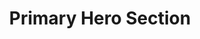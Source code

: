 ---
title: Primary Hero Section
category: Marketing
paid: false
isActive: true
ltr: {"preview":"function App() {\n\n    const [state, setState] = React.useState(false)\n\n  // Replace javascript:void(0) path with your path\n  const navigation = [\n      { title: \"Customers\", path: \"javascript:void(0)\" },\n      { title: \"Careers\", path: \"javascript:void(0)\" },\n      { title: \"Guides\", path: \"javascript:void(0)\" },\n      { title: \"Partners\", path: \"javascript:void(0)\" }\n  ]\n  \n    return (\n        <>\n            <header>\n                <nav className=\"items-center pt-5 px-4 mx-auto max-w-screen-xl sm:px-8 md:flex md:space-x-6\">\n                    <div className=\"flex justify-between\">\n                        <a href=\"javascript:void(0)\">\n                            <img\n                                src=\"/logo.svg\" \n                                width={120} \n                                height={50}\n                                alt=\"Float UI logo\"\n                            />\n                        </a>\n                        <button className=\"text-gray-500 outline-none md:hidden\"\n                            onClick={() => setState(!state)}\n                        >\n                            {\n                                state ? (\n                                    <svg xmlns=\"http://www.w3.org/2000/svg\" className=\"h-6 w-6\" fill=\"none\" viewBox=\"0 0 24 24\" stroke=\"currentColor\">\n                                        <path strokeLinecap=\"round\" strokeLinejoin=\"round\" strokeWidth={2} d=\"M6 18L18 6M6 6l12 12\" />\n                                    </svg>\n                                ) : (\n\n                                    <svg xmlns=\"http://www.w3.org/2000/svg\" className=\"h-6 w-6\" fill=\"none\" viewBox=\"0 0 24 24\" stroke=\"currentColor\">\n                                        <path strokeLinecap=\"round\" strokeLinejoin=\"round\" strokeWidth={2} d=\"M4 6h16M4 12h16M4 18h16\" />\n                                    </svg>\n                                )\n                            }\n                        </button>\n                    </div>\n                    <ul className={`flex-1 justify-between mt-12 md:flex md:mt-0 ${state ? '' : 'hidden'}`}>\n                        <li className=\"order-2 pb-5 md:pb-0\">\n                            <a href=\"javascript:void(0)\" className=\"py-3 px-6 rounded-md shadow-md text-white text-center bg-indigo-500 focus:shadow-none block md:inline\">\n                                Sign In\n                            </a>\n                        </li>\n                        <div className=\"order-1 flex-1 justify-center items-center space-y-5 md:flex md:space-x-6 md:space-y-0\">\n                            {\n                                navigation.map((item, idx) => (\n                                    <li className=\"text-gray-500 hover:text-indigo-600\" key={idx}>\n                                        <a href={item.path}>{item.title}</a>\n                                    </li>\n                                ))\n                            }\n                        </div>\n                    </ul>\n                </nav>\n            </header>\n            <section className=\"mt-24 mx-auto max-w-screen-xl pb-4 px-4 sm:px-8\">\n                <div className=\"text-center space-y-4\">\n                    <h1 className=\"text-gray-800 font-bold text-4xl md:text-5xl\">\n                        Optimize your website for\n                         <span className=\"text-indigo-600\"> Search engine</span>\n                    </h1>\n                    <p className=\"text-gray-500 max-w-xl mx-auto leading-relaxed\">\n                        It is a long established fact that a reader will be distracted by the readable content of a page when looking at its layout. The point of using Lorem Ipsum\n                    </p>\n                </div>\n                <div className=\"mt-12 justify-center items-center space-y-3 sm:space-x-6 sm:space-y-0 sm:flex\">\n                    <a href=\"javascript:void(0)\" className=\"px-10 py-3.5 w-full bg-indigo-600 text-white text-center rounded-md shadow-md block sm:w-auto\">\n                        Get started\n                    </a>\n                    <a href=\"javascript:void(0)\" className=\"px-10 py-3.5 w-full text-gray-500 text-center border rounded-md duration-300 hover:text-indigo-600 hover:shadow block sm:w-auto\">\n                        Try it out\n                    </a>\n                </div>\n            </section>\n        </>\n    )\n}","react":{"jsxTail":[{"code":"import { useState } from 'react'\n\nexport default () => {\n\n    const [state, setState] = useState(false)\n\n  // Replace javascript:void(0) path with your path\n  const navigation = [\n      { title: \"Customers\", path: \"javascript:void(0)\" },\n      { title: \"Careers\", path: \"javascript:void(0)\" },\n      { title: \"Guides\", path: \"javascript:void(0)\" },\n      { title: \"Partners\", path: \"javascript:void(0)\" }\n  ]\n  \n    return (\n        <>\n            <header>\n                <nav className=\"items-center pt-5 px-4 mx-auto max-w-screen-xl sm:px-8 md:flex md:space-x-6\">\n                    <div className=\"flex justify-between\">\n                        <a href=\"javascript:void(0)\">\n                            <img\n                                src=\"https://www.floatui.com/logo.svg\" \n                                width={120} \n                                height={50}\n                                alt=\"Float UI logo\"\n                            />\n                        </a>\n                        <button className=\"text-gray-500 outline-none md:hidden\"\n                            onClick={() => setState(!state)}\n                        >\n                            {\n                                state ? (\n                                    <svg xmlns=\"http://www.w3.org/2000/svg\" className=\"h-6 w-6\" fill=\"none\" viewBox=\"0 0 24 24\" stroke=\"currentColor\">\n                                        <path strokeLinecap=\"round\" strokeLinejoin=\"round\" strokeWidth={2} d=\"M6 18L18 6M6 6l12 12\" />\n                                    </svg>\n                                ) : (\n\n                                    <svg xmlns=\"http://www.w3.org/2000/svg\" className=\"h-6 w-6\" fill=\"none\" viewBox=\"0 0 24 24\" stroke=\"currentColor\">\n                                        <path strokeLinecap=\"round\" strokeLinejoin=\"round\" strokeWidth={2} d=\"M4 6h16M4 12h16M4 18h16\" />\n                                    </svg>\n                                )\n                            }\n                        </button>\n                    </div>\n                    <ul className={`flex-1 justify-between mt-12 md:flex md:mt-0 ${state ? '' : 'hidden'}`}>\n                        <li className=\"order-2 pb-5 md:pb-0\">\n                            <a href=\"javascript:void(0)\" className=\"py-3 px-6 rounded-md shadow-md text-white text-center bg-indigo-500 focus:shadow-none block md:inline\">\n                                Sign In\n                            </a>\n                        </li>\n                        <div className=\"order-1 flex-1 justify-center items-center space-y-5 md:flex md:space-x-6 md:space-y-0\">\n                            {\n                                navigation.map((item, idx) => (\n                                    <li className=\"text-gray-500 hover:text-indigo-600\" key={idx}>\n                                        <a href={item.path}>{item.title}</a>\n                                    </li>\n                                ))\n                            }\n                        </div>\n                    </ul>\n                </nav>\n            </header>\n            <section className=\"mt-24 mx-auto max-w-screen-xl pb-4 px-4 sm:px-8\">\n                <div className=\"text-center space-y-4\">\n                    <h1 className=\"text-gray-800 font-bold text-4xl md:text-5xl\">\n                        Optimize your website for\n                         <span className=\"text-indigo-600\"> Search engine</span>\n                    </h1>\n                    <p className=\"text-gray-500 max-w-xl mx-auto leading-relaxed\">\n                        It is a long established fact that a reader will be distracted by the readable content of a page when looking at its layout. The point of using Lorem Ipsum\n                    </p>\n                </div>\n                <div className=\"mt-12 justify-center items-center space-y-3 sm:space-x-6 sm:space-y-0 sm:flex\">\n                    <a href=\"javascript:void(0)\" className=\"px-10 py-3.5 w-full bg-indigo-600 text-white text-center rounded-md shadow-md block sm:w-auto\">\n                        Get started\n                    </a>\n                    <a href=\"javascript:void(0)\" className=\"px-10 py-3.5 w-full text-gray-500 text-center border rounded-md duration-300 hover:text-indigo-600 hover:shadow block sm:w-auto\">\n                        Try it out\n                    </a>\n                </div>\n            </section>\n        </>\n    )\n}","label":"App.jsx"}],"jsxCss":[{"label":"App.jsx","code":"import { useState } from 'react'\n\nexport default () => {\n\n    const [state, setState] = useState(false)\n\n  // Replace javascript:void(0) path with your path\n  const navigation = [\n      { title: \"Customers\", path: \"javascript:void(0)\" },\n      { title: \"Careers\", path: \"javascript:void(0)\" },\n      { title: \"Guides\", path: \"javascript:void(0)\" },\n      { title: \"Partners\", path: \"javascript:void(0)\" }\n  ]\n  \n    return (\n        <>\n            <header className=\"hero-primary-header\">\n                <nav className=\"hero-primary-nav\">\n                    <div className=\"nav-brand\">\n                        <a href=\"javascript:void(0)\">\n                            <img\n                                src=\"https://www.floatui.com/logo.svg\" \n                                width={120} \n                                height={50}\n                                alt=\"Float UI logo\"\n                            />\n                        </a>\n                        <button className=\"menu-btn\"\n                            onClick={() => setState(!state)}\n                        >\n                            {\n                                state ? (\n                                    <svg xmlns=\"http://www.w3.org/2000/svg\" fill=\"none\" viewBox=\"0 0 24 24\" stroke=\"currentColor\">\n                                        <path strokeLinecap=\"round\" strokeLinejoin=\"round\" strokeWidth={2} d=\"M6 18L18 6M6 6l12 12\" />\n                                    </svg>\n                                ) : (\n\n                                    <svg xmlns=\"http://www.w3.org/2000/svg\" fill=\"none\" viewBox=\"0 0 24 24\" stroke=\"currentColor\">\n                                        <path strokeLinecap=\"round\" strokeLinejoin=\"round\" strokeWidth={2} d=\"M4 6h16M4 12h16M4 18h16\" />\n                                    </svg>\n                                )\n                            }\n                        </button>\n                    </div>\n                    <ul className={`nav-items ${state ? '' : 'hide-nav'}`}>\n                        <li className=\"signin-li\">\n                            <a href=\"javascript:void(0)\">\n                                Sign In\n                            </a>\n                        </li>\n                        <div className=\"nav-items-li\">\n                            {\n                                navigation.map((item, idx) => (\n                                    <li key={idx}>\n                                        <a href={item.path}>{item.title}</a>\n                                    </li>\n                                ))\n                            }\n                        </div>\n                    </ul>\n                </nav>\n            </header>\n            <section className=\"hero-primary\">\n                <div className=\"hero-details\">\n                    <h1>\n                        Optimize your website for\n                         <span> Search engine</span>\n                    </h1>\n                    <p>\n                        It is a long established fact that a reader will be distracted by the readable content of a page when looking at its layout. The point of using Lorem Ipsum\n                    </p>\n                </div>\n                <div className=\"hero-btns\">\n                    <a href=\"javascript:void(0)\" className=\"btn-primary\">\n                        Get started\n                    </a>\n                    <a href=\"javascript:void(0)\" className=\"btn-secondary\">\n                        Try it out\n                    </a>\n                </div>\n            </section>\n        </>\n    )\n}\n"},{"code":".hero-primary-header .hero-primary-nav {\n  align-items: center;\n  padding: 1.25rem 1rem 0 1rem;\n  margin: auto;\n  max-width: 1280px;\n}\n@media (min-width: 640px) {\n  .hero-primary-header .hero-primary-nav {\n    padding-left: 2rem;\n    padding-right: 2rem;\n  }\n}\n@media (min-width: 768px) {\n  .hero-primary-header .hero-primary-nav {\n    display: flex;\n  }\n  .hero-primary-header .hero-primary-nav > * + * {\n    margin-left: 1.5rem;\n  }\n}\n.hero-primary-header .hero-primary-nav .nav-brand {\n  display: flex;\n  justify-content: space-between;\n}\n.hero-primary-header .hero-primary-nav .nav-brand .menu-btn {\n  color: #6b7280;\n  outline: none;\n}\n.hero-primary-header .hero-primary-nav .nav-brand .menu-btn svg {\n  width: 1.5rem;\n  height: 1.5rem;\n}\n@media (min-width: 768px) {\n  .hero-primary-header .hero-primary-nav .nav-brand .menu-btn {\n    display: none;\n  }\n}\n.hero-primary-header .hero-primary-nav .nav-items {\n  flex: 1;\n  justify-content: space-between;\n  margin-top: 3rem;\n}\n@media (min-width: 768px) {\n  .hero-primary-header .hero-primary-nav .nav-items {\n    display: flex;\n    margin-top: 0px;\n  }\n}\n.hero-primary-header .hero-primary-nav .nav-items .signin-li {\n  order: 2;\n  padding-bottom: 1.25rem;\n}\n@media (min-width: 768px) {\n  .hero-primary-header .hero-primary-nav .nav-items .signin-li {\n    padding-bottom: 0;\n  }\n}\n.hero-primary-header .hero-primary-nav .nav-items .signin-li a {\n  padding: 0.75rem 1.5rem 0.75rem 1.5rem;\n  border-radius: 0.375rem;\n  box-shadow: 0 4px 6px -1px #0000001a, 0 2px 4px -2px #0000001a;\n  color: #FFF;\n  text-align: center;\n  background-color: #4f46e5;\n  display: block;\n}\n.hero-primary-header .hero-primary-nav .nav-items .signin-li a:focus {\n  box-shadow: none;\n}\n@media (min-width: 768px) {\n  .hero-primary-header .hero-primary-nav .nav-items .signin-li a {\n    display: inline;\n  }\n}\n.hero-primary-header .hero-primary-nav .nav-items .nav-items-li {\n  order: 1;\n  flex: 1;\n  justify-content: center;\n  align-items: center;\n}\n.hero-primary-header .hero-primary-nav .nav-items .nav-items-li > * + * {\n  margin-top: 1.25rem;\n}\n@media (min-width: 768px) {\n  .hero-primary-header .hero-primary-nav .nav-items .nav-items-li {\n    display: flex;\n  }\n  .hero-primary-header .hero-primary-nav .nav-items .nav-items-li > * + * {\n    margin-left: 1.5rem;\n  }\n  .hero-primary-header .hero-primary-nav .nav-items .nav-items-li > * + * {\n    margin-top: 0px;\n  }\n}\n.hero-primary-header .hero-primary-nav .nav-items .nav-items-li li {\n  color: #6b7280;\n}\n.hero-primary-header .hero-primary-nav .nav-items .nav-items-li li:hover {\n  color: #4f46e5;\n}\n\n.hero-primary {\n  margin: 6rem auto;\n  max-width: 1280px;\n  padding: 0 1rem;\n}\n@media (min-width: 640px) {\n  .hero-primary {\n    padding-left: 2rem;\n    padding-right: 2rem;\n  }\n}\n.hero-primary .hero-details {\n  text-align: center;\n}\n.hero-primary .hero-details > * + * {\n  margin-top: 1rem;\n}\n.hero-primary .hero-details h1 {\n  color: #1f2937;\n  font-weight: 700;\n  font-size: 2.25rem;\n  line-height: 2.5rem;\n}\n.hero-primary .hero-details h1 span {\n  color: #4f46e5;\n}\n@media (min-width: 768px) {\n  .hero-primary .hero-details h1 {\n    font-size: 3rem;\n    line-height: 1;\n  }\n}\n.hero-primary .hero-details p {\n  color: #6b7280;\n  max-width: 36rem;\n  margin-left: auto;\n  margin-right: auto;\n  line-height: 1.625;\n}\n.hero-primary .hero-btns {\n  margin-top: 3rem;\n  align-items: center;\n  justify-content: center;\n}\n.hero-primary .hero-btns > * + * {\n  margin-top: 0.75rem;\n}\n@media (min-width: 640px) {\n  .hero-primary .hero-btns {\n    display: flex;\n  }\n  .hero-primary .hero-btns > * + * {\n    margin-left: 1.5rem;\n  }\n  .hero-primary .hero-btns > * + * {\n    margin-top: 0px;\n  }\n}\n.hero-primary .hero-btns .btn-primary, .hero-primary .hero-btns .btn-secondary {\n  padding: 0.875rem 2.5rem 0.875rem 2.5rem;\n  width: 100%;\n  text-align: center;\n  border-radius: 0.375rem;\n  display: block;\n}\n.hero-primary .hero-btns .btn-primary {\n  background-color: #4f46e5;\n  color: #FFF;\n  box-shadow: 0 4px 6px -1px #0000001a, 0 2px 4px -2px #0000001a;\n}\n.hero-primary .hero-btns .btn-secondary {\n  border: solid 1px #e5e7eb;\n  transition: 300ms;\n}\n.hero-primary .hero-btns .btn-secondary:hover {\n  box-shadow: 0 1px 3px 0 #0000001a, 0 1px 2px -1px #0000001a;\n}\n@media (min-width: 640px) {\n  .hero-primary .hero-btns .btn-primary,\n  .hero-primary .hero-btns .btn-secondary {\n    width: auto;\n  }\n}\n\n.hide-nav {\n  display: none;\n}\n","label":"style.css"}]},"vue":{"vueCss":[{"label":"App.vue","code":"<template>\n  <header class=\"hero-primary-header\">\n    <nav class=\"hero-primary-nav\">\n      <div class=\"nav-brand\">\n        <a href=\"javascript:void(0)\">\n          <img src=\"https://www.floatui.com/logo.svg\" width=\"120\" height=\"50\" alt=\"Float UI logo\" />\n        </a>\n        <button class=\"menu-btn\" @click=\"menuOpen()\">\n          <svg xmlns=\"http://www.w3.org/2000/svg\" fill=\"none\" viewBox=\"0 0 24 24\" stroke=\"currentColor\" :class=\"[open ? 'block' : 'hidden']\">\n            <path strokeLinecap=\"round\" strokeLinejoin=\"round\" strokeWidth=\"2\" d=\"M6 18L18 6M6 6l12 12\" />\n          </svg>\n\n          <svg xmlns=\"http://www.w3.org/2000/svg\" fill=\"none\" viewBox=\"0 0 24 24\" stroke=\"currentColor\" :class=\"[open ? 'hidden' : 'block']\">\n            <path strokeLinecap=\"round\" strokeLinejoin=\"round\" strokeWidth=\"2\" d=\"M4 6h16M4 12h16M4 18h16\" />\n          </svg>\n        </button>\n      </div>\n      <ul class=\"nav-items\" :class=\"[open ? 'block' : 'hidden']\">\n        <li class=\"signin-li\">\n          <a href=\"javascript:void(0)\">\n            Sign In\n          </a>\n        </li>\n        <div class=\"nav-items-li\">\n          <li v-for=\"link in navigation\" :key=\"link.id\">\n            <a :href=\"link.router\">\n              {{ link.title }}\n            </a>\n          </li>\n        </div>\n      </ul>\n    </nav>\n  </header>\n  <section class=\"hero-primary\">\n    <div class=\"hero-details\">\n      <h1>\n        Optimize your website for\n        <span> Search engine</span>\n      </h1>\n      <p>\n        It is a long established fact that a reader will be distracted by the readable content of a page when looking at\n        its layout. The point of using Lorem Ipsum\n      </p>\n    </div>\n    <div class=\"hero-btns\">\n      <a href=\"javascript:void(0)\" class=\"btn-primary\">\n        Get started\n      </a>\n      <a href=\"javascript:void(0)\" class=\"btn-secondary\">\n        Try it out\n      </a>\n    </div>\n  </section>\n</template>\n\n<script>\nimport { ref } from 'vue';\nexport default {\n  data: function () {\n    return {\n      navigation: [\n        { title: \"Customers\", router: \"/Customers\" },\n        { title: \"Careers\", router: \"/Careers\" },\n        { title: \"Guides\", router: \"/Guides\" },\n        { title: \"Partners\", router: \"/Partners\" },\n      ]\n    }\n  },\n  setup() {\n    let open = ref(false);\n    function menuOpen() {\n      open.value = !open.value;\n    }\n    return { open, menuOpen }\n  }\n}\n</script>\n"},{"code":".hero-primary-header .hero-primary-nav {\n  align-items: center;\n  padding: 1.25rem 1rem 0 1rem;\n  margin: auto;\n  max-width: 1280px;\n}\n\n@media (min-width: 640px) {\n  .hero-primary-header .hero-primary-nav {\n    padding-left: 2rem;\n    padding-right: 2rem;\n  }\n}\n\n@media (min-width: 768px) {\n  .hero-primary-header .hero-primary-nav {\n    display: flex;\n  }\n\n  .hero-primary-header .hero-primary-nav>*+* {\n    margin-left: 1.5rem;\n  }\n}\n\n.hero-primary-header .hero-primary-nav .nav-brand {\n  display: flex;\n  justify-content: space-between;\n}\n\n.hero-primary-header .hero-primary-nav .nav-brand .menu-btn {\n  color: #6b7280;\n  outline: none;\n}\n\n.hero-primary-header .hero-primary-nav .nav-brand .menu-btn svg {\n  width: 1.5rem;\n  height: 1.5rem;\n}\n\n@media (min-width: 768px) {\n  .hero-primary-header .hero-primary-nav .nav-brand .menu-btn {\n    display: none;\n  }\n}\n\n.hero-primary-header .hero-primary-nav .nav-items {\n  flex: 1;\n  justify-content: space-between;\n  margin-top: 3rem;\n}\n\n@media (min-width: 768px) {\n  .hero-primary-header .hero-primary-nav .nav-items {\n    display: flex;\n    margin-top: 0px;\n  }\n}\n\n.hero-primary-header .hero-primary-nav .nav-items .signin-li {\n  order: 2;\n  padding-bottom: 1.25rem;\n}\n\n@media (min-width: 768px) {\n  .hero-primary-header .hero-primary-nav .nav-items .signin-li {\n    padding-bottom: 0;\n  }\n}\n\n.hero-primary-header .hero-primary-nav .nav-items .signin-li a {\n  padding: 0.75rem 1.5rem 0.75rem 1.5rem;\n  border-radius: 0.375rem;\n  box-shadow: 0 4px 6px -1px #0000001a, 0 2px 4px -2px #0000001a;\n  color: #FFF;\n  text-align: center;\n  background-color: #4f46e5;\n  display: block;\n}\n\n.hero-primary-header .hero-primary-nav .nav-items .signin-li a:focus {\n  box-shadow: none;\n}\n\n@media (min-width: 768px) {\n  .hero-primary-header .hero-primary-nav .nav-items .signin-li a {\n    display: inline;\n  }\n}\n\n.hero-primary-header .hero-primary-nav .nav-items .nav-items-li {\n  order: 1;\n  flex: 1;\n  justify-content: center;\n  align-items: center;\n}\n\n.hero-primary-header .hero-primary-nav .nav-items .nav-items-li>*+* {\n  margin-top: 1.25rem;\n}\n\n@media (min-width: 768px) {\n  .hero-primary-header .hero-primary-nav .nav-items .nav-items-li {\n    display: flex;\n  }\n\n  .hero-primary-header .hero-primary-nav .nav-items .nav-items-li>*+* {\n    margin-left: 1.5rem;\n  }\n\n  .hero-primary-header .hero-primary-nav .nav-items .nav-items-li>*+* {\n    margin-top: 0px;\n  }\n}\n\n.hero-primary-header .hero-primary-nav .nav-items .nav-items-li li {\n  color: #6b7280;\n}\n\n.hero-primary-header .hero-primary-nav .nav-items .nav-items-li li:hover {\n  color: #4f46e5;\n}\n\n.hero-primary {\n  margin: 6rem auto;\n  max-width: 1280px;\n  padding: 0 1rem;\n}\n\n@media (min-width: 640px) {\n  .hero-primary {\n    padding-left: 2rem;\n    padding-right: 2rem;\n  }\n}\n\n.hero-primary .hero-details {\n  text-align: center;\n}\n\n.hero-primary .hero-details>*+* {\n  margin-top: 1rem;\n}\n\n.hero-primary .hero-details h1 {\n  color: #1f2937;\n  font-weight: 700;\n  font-size: 2.25rem;\n  line-height: 2.5rem;\n}\n\n.hero-primary .hero-details h1 span {\n  color: #4f46e5;\n}\n\n@media (min-width: 768px) {\n  .hero-primary .hero-details h1 {\n    font-size: 3rem;\n    line-height: 1;\n  }\n}\n\n.hero-primary .hero-details p {\n  color: #6b7280;\n  max-width: 36rem;\n  margin-left: auto;\n  margin-right: auto;\n  line-height: 1.625;\n}\n\n.hero-primary .hero-btns {\n  margin-top: 3rem;\n  align-items: center;\n  justify-content: center;\n}\n\n.hero-primary .hero-btns>*+* {\n  margin-top: 0.75rem;\n}\n\n@media (min-width: 640px) {\n  .hero-primary .hero-btns {\n    display: flex;\n  }\n\n  .hero-primary .hero-btns>*+* {\n    margin-left: 1.5rem;\n  }\n\n  .hero-primary .hero-btns>*+* {\n    margin-top: 0px;\n  }\n}\n\n.hero-primary .hero-btns .btn-primary,\n.hero-primary .hero-btns .btn-secondary {\n  padding: 0.875rem 2.5rem 0.875rem 2.5rem;\n  width: 100%;\n  text-align: center;\n  border-radius: 0.375rem;\n  display: block;\n}\n\n.hero-primary .hero-btns .btn-primary {\n  background-color: #4f46e5;\n  color: #FFF;\n  box-shadow: 0 4px 6px -1px #0000001a, 0 2px 4px -2px #0000001a;\n}\n\n.hero-primary .hero-btns .btn-secondary {\n  border: solid 1px #e5e7eb;\n  transition: 300ms;\n}\n\n.hero-primary .hero-btns .btn-secondary:hover {\n  box-shadow: 0 1px 3px 0 #0000001a, 0 1px 2px -1px #0000001a;\n}\n\n@media (min-width: 640px) {\n\n  .hero-primary .hero-btns .btn-primary,\n  .hero-primary .hero-btns .btn-secondary {\n    width: auto;\n  }\n}\n\n.hide-nav, .hidden {\n  display: none;\n}\n.block {\n  display: block;\n}","label":"style.css"}],"vueTail":[{"code":"<template>\n  <header>\n    <nav class=\"items-center pt-5 px-4 mx-auto max-w-screen-xl sm:px-8 md:flex md:space-x-6\">\n      <div class=\"flex justify-between\">\n        <a href=\"javascript:void(0)\">\n          <img src=\"https://www.floatui.com/logo.svg\" width=\"120\" height=\"50\" alt=\"Float UI logo\" />\n        </a>\n        <button class=\"text-gray-500 outline-none md:hidden\" @click=\"menuOpen()\">\n          <svg xmlns=\"http://www.w3.org/2000/svg\" class=\"h-6 w-6\" fill=\"none\" viewBox=\"0 0 24 24\" stroke=\"currentColor\"\n            :class=\"[open ? 'block' : 'hidden']\">\n            <path strokeLinecap=\"round\" strokeLinejoin=\"round\" strokeWidth=\"2\" d=\"M6 18L18 6M6 6l12 12\" />\n          </svg>\n\n          <svg xmlns=\"http://www.w3.org/2000/svg\" class=\"h-6 w-6\" fill=\"none\" viewBox=\"0 0 24 24\" stroke=\"currentColor\"\n            :class=\"[open ? 'hidden' : 'block']\">\n            <path strokeLinecap=\"round\" strokeLinejoin=\"round\" strokeWidth=\"2\" d=\"M4 6h16M4 12h16M4 18h16\" />\n          </svg>\n        </button>\n      </div>\n      <ul class=\"flex-1 justify-between mt-12 md:flex md:mt-0\" :class=\"[open ? 'block' : 'hidden']\">\n        <li class=\"order-2 pb-5 md:pb-0\">\n          <a href=\"javascript:void(0)\"\n            class=\"py-3 px-6 rounded-md shadow-md text-white text-center bg-indigo-500 focus:shadow-none block md:inline\">\n            Sign In\n          </a>\n        </li>\n        <div class=\"order-1 flex-1 justify-center items-center space-y-5 md:flex md:space-x-6 md:space-y-0\">\n          <li v-for=\"link in navigation\" :key=\"link.id\" class=\"text-gray-500 hover:text-indigo-600\">\n            <a :href=\"link.router\">\n              {{ link.title }}\n            </a>\n          </li>\n        </div>\n      </ul>\n    </nav>\n  </header>\n  <section class=\"mt-24 mx-auto max-w-screen-xl pb-4 px-4 sm:px-8\">\n    <div class=\"text-center space-y-4\">\n      <h1 class=\"text-gray-800 font-bold text-4xl md:text-5xl\">\n        Optimize your website for\n        <span class=\"text-indigo-600\"> Search engine</span>\n      </h1>\n      <p class=\"text-gray-500 max-w-xl mx-auto leading-relaxed\">\n        It is a long established fact that a reader will be distracted by the readable content of a page when looking at\n        its layout. The point of using Lorem Ipsum\n      </p>\n    </div>\n    <div class=\"mt-12 justify-center items-center space-y-3 sm:space-x-6 sm:space-y-0 sm:flex\">\n      <a href=\"javascript:void(0)\"\n        class=\"px-10 py-3.5 w-full bg-indigo-600 text-white text-center rounded-md shadow-md block sm:w-auto\">\n        Get started\n      </a>\n      <a href=\"javascript:void(0)\"\n        class=\"px-10 py-3.5 w-full text-gray-500 text-center border rounded-md duration-300 hover:text-indigo-600 hover:shadow block sm:w-auto\">\n        Try it out\n      </a>\n    </div>\n  </section>\n</template>\n\n<script>\nimport { ref } from 'vue';\nexport default {\n  data: function () {\n    return {\n      navigation: [\n        { title: \"Customers\", router: \"/Customers\" },\n        { title: \"Careers\", router: \"/Careers\" },\n        { title: \"Guides\", router: \"/Guides\" },\n        { title: \"Partners\", router: \"/Partners\" },\n      ]\n    }\n  },\n  setup() {\n    let open = ref(false);\n    function menuOpen() {\n      open.value = !open.value;\n    }\n    return { open, menuOpen }\n  }\n}\n</script>","label":"App.vue"}]}}
rtl: {"react":{"jsxTail":[{"label":"App.jsx","code":"import { useState } from 'react'\n\nexport default () => {\n\n    const [state, setState] = useState(false)\n\n  // Replace javascript:void(0) path with your path\n  const navigation = [\n      { title: \"العملاء\", path: \"javascript:void(0)\" },\n      { title: \"الوظائف\", path: \"javascript:void(0)\" },\n      { title: \"خطوط الإرشاد\", path: \"javascript:void(0)\" },\n      { title: \"شركاء\", path: \"javascript:void(0)\" }\n  ]\n  \n    return (\n        <>\n            <header>\n                <nav className=\"items-center pt-5 px-4 mx-auto max-w-screen-xl sm:px-8 md:flex md:space-x-6 md:space-x-reverse\">\n                    <div className=\"flex justify-between\">\n                        <a href=\"javascript:void(0)\">\n                            <img\n                                src=\"/logo.svg\" \n                                width={120} \n                                height={50}\n                                alt=\"Float UI logo\"\n                            />\n                        </a>\n                        <button className=\"text-gray-500 outline-none md:hidden\"\n                            onClick={() => setState(!state)}\n                        >\n                            {\n                                state ? (\n                                    <svg xmlns=\"http://www.w3.org/2000/svg\" className=\"h-6 w-6\" fill=\"none\" viewBox=\"0 0 24 24\" stroke=\"currentColor\">\n                                        <path strokeLinecap=\"round\" strokeLinejoin=\"round\" strokeWidth={2} d=\"M6 18L18 6M6 6l12 12\" />\n                                    </svg>\n                                ) : (\n\n                                    <svg xmlns=\"http://www.w3.org/2000/svg\" className=\"h-6 w-6\" fill=\"none\" viewBox=\"0 0 24 24\" stroke=\"currentColor\">\n                                        <path strokeLinecap=\"round\" strokeLinejoin=\"round\" strokeWidth={2} d=\"M4 6h16M4 12h16M4 18h16\" />\n                                    </svg>\n                                )\n                            }\n                        </button>\n                    </div>\n                    <ul className={`flex-1 justify-between mt-12 md:flex md:mt-0 ${state ? '' : 'hidden'}`}>\n                        <li className=\"order-2 pb-5 md:pb-0\">\n                            <a href=\"javascript:void(0)\" className=\"py-3 px-6 rounded-md shadow-md text-white text-center bg-indigo-500 focus:shadow-none block md:inline\">\n                                تسجيل الدخول\n                            </a>\n                        </li>\n                        <div className=\"order-1 flex-1 justify-center items-center space-y-5 md:flex md:space-x-6 md:space-x-reverse md:space-y-0\">\n                            {\n                                navigation.map((item, idx) => (\n                                    <li className=\"text-gray-500 hover:text-indigo-600\" key={idx}>\n                                        <a href={item.path}>{item.title}</a>\n                                    </li>\n                                ))\n                            }\n                        </div>\n                    </ul>\n                </nav>\n            </header>\n            <section className=\"mt-24 mx-auto max-w-screen-xl pb-4 px-4 sm:px-8\">\n                <div className=\"text-center space-y-4\">\n                    <h1 className=\"text-gray-800 font-bold text-4xl md:text-5xl\">\n                        تحسين موقع الويب الخاص بك\n                         <span className=\"text-indigo-600\"> لمحرك البحث</span>\n                    </h1>\n                    <p className=\"text-gray-500 max-w-xl mx-auto leading-relaxed\">\n                        هناك حقيقة مثبتة منذ زمن طويل وهي أن المحتوى المقروء لصفحة ما سيلهي القارئ عن التركيز على الشكل الخارجي للنص أو شكل توضع الفقرات في الصفحة التي يقرأها. الهدف من استخدام.\n                    </p>\n                </div>\n                <div className=\"mt-12 justify-center items-center space-y-3 sm:space-x-6 sm:space-x-reverse sm:space-y-0 sm:flex\">\n                    <a href=\"javascript:void(0)\" className=\"px-10 py-3.5 w-full bg-indigo-600 text-white text-center rounded-md shadow-md block sm:w-auto\">\n                        البدء\n                    </a>\n                    <a href=\"javascript:void(0)\" className=\"px-10 py-3.5 w-full text-gray-500 text-center border rounded-md duration-300 hover:text-indigo-600 hover:shadow block sm:w-auto\">\n                        جرب اﻵن\n                    </a>\n                </div>\n            </section>\n        </>\n    )\n}"}],"jsxCss":[{"code":"import { useState } from 'react'\n\nexport default () => {\n\n    const [state, setState] = useState(false)\n\n  // Replace javascript:void(0) path with your path\n  const navigation = [\n    { title: \"العملاء\", path: \"javascript:void(0)\" },\n    { title: \"الوظائف\", path: \"javascript:void(0)\" },\n    { title: \"خطوط الإرشاد\", path: \"javascript:void(0)\" },\n    { title: \"شركاء\", path: \"javascript:void(0)\" }\n]\n  \n    return (\n        <>\n            <header className=\"hero-primary-header\">\n                <nav className=\"hero-primary-nav\">\n                    <div className=\"nav-brand\">\n                        <a href=\"javascript:void(0)\">\n                            <img\n                                src=\"https://www.floatui.com/logo.svg\" \n                                width={120} \n                                height={50}\n                                alt=\"Float UI logo\"\n                            />\n                        </a>\n                        <button className=\"menu-btn\"\n                            onClick={() => setState(!state)}\n                        >\n                            {\n                                state ? (\n                                    <svg xmlns=\"http://www.w3.org/2000/svg\" fill=\"none\" viewBox=\"0 0 24 24\" stroke=\"currentColor\">\n                                        <path strokeLinecap=\"round\" strokeLinejoin=\"round\" strokeWidth={2} d=\"M6 18L18 6M6 6l12 12\" />\n                                    </svg>\n                                ) : (\n\n                                    <svg xmlns=\"http://www.w3.org/2000/svg\" fill=\"none\" viewBox=\"0 0 24 24\" stroke=\"currentColor\">\n                                        <path strokeLinecap=\"round\" strokeLinejoin=\"round\" strokeWidth={2} d=\"M4 6h16M4 12h16M4 18h16\" />\n                                    </svg>\n                                )\n                            }\n                        </button>\n                    </div>\n                    <ul className={`nav-items ${state ? '' : 'hide-nav'}`}>\n                        <li className=\"signin-li\">\n                            <a href=\"javascript:void(0)\">\n                                تسجيل الدخول\n                            </a>\n                        </li>\n                        <div className=\"nav-items-li\">\n                            {\n                                navigation.map((item, idx) => (\n                                    <li key={idx}>\n                                        <a href={item.path}>{item.title}</a>\n                                    </li>\n                                ))\n                            }\n                        </div>\n                    </ul>\n                </nav>\n            </header>\n            <section className=\"hero-primary\">\n                <div className=\"hero-details\">\n                    <h1>\n                        تحسين موقع الويب الخاص بك\n                         <span> لمحرك البحث</span>\n                    </h1>\n                    <p>\n                        هناك حقيقة مثبتة منذ زمن طويل وهي أن المحتوى المقروء لصفحة ما سيلهي القارئ عن التركيز على الشكل الخارجي للنص أو شكل توضع الفقرات في الصفحة التي يقرأها. الهدف من استخدام.\n                    </p>\n                </div>\n                <div className=\"hero-btns\">\n                    <a href=\"javascript:void(0)\" className=\"btn-primary\">\n                        البدء\n                    </a>\n                    <a href=\"javascript:void(0)\" className=\"btn-secondary\">\n                        جرب اﻵن\n                    </a>\n                </div>\n            </section>\n        </>\n    )\n}","label":"App.jsx"},{"label":"style.css","code":".hero-primary-header .hero-primary-nav {\n  align-items: center;\n  padding: 1.25rem 1rem 0 1rem;\n  margin: auto;\n  max-width: 1280px;\n}\n@media (min-width: 640px) {\n  .hero-primary-header .hero-primary-nav {\n    padding-left: 2rem;\n    padding-right: 2rem;\n  }\n}\n@media (min-width: 768px) {\n  .hero-primary-header .hero-primary-nav {\n    display: flex;\n  }\n  .hero-primary-header .hero-primary-nav > * + * {\n    margin-left: 1.5rem;\n  }\n}\n.hero-primary-header .hero-primary-nav .nav-brand {\n  display: flex;\n  justify-content: space-between;\n}\n.hero-primary-header .hero-primary-nav .nav-brand .menu-btn {\n  color: #6b7280;\n  outline: none;\n}\n.hero-primary-header .hero-primary-nav .nav-brand .menu-btn svg {\n  width: 1.5rem;\n  height: 1.5rem;\n}\n@media (min-width: 768px) {\n  .hero-primary-header .hero-primary-nav .nav-brand .menu-btn {\n    display: none;\n  }\n}\n.hero-primary-header .hero-primary-nav .nav-items {\n  flex: 1;\n  justify-content: space-between;\n  margin-top: 3rem;\n}\n@media (min-width: 768px) {\n  .hero-primary-header .hero-primary-nav .nav-items {\n    display: flex;\n    margin-top: 0px;\n  }\n}\n.hero-primary-header .hero-primary-nav .nav-items .signin-li {\n  order: 2;\n  padding-bottom: 1.25rem;\n}\n@media (min-width: 768px) {\n  .hero-primary-header .hero-primary-nav .nav-items .signin-li {\n    padding-bottom: 0;\n  }\n}\n.hero-primary-header .hero-primary-nav .nav-items .signin-li a {\n  padding: 0.75rem 1.5rem 0.75rem 1.5rem;\n  border-radius: 0.375rem;\n  box-shadow: 0 4px 6px -1px #0000001a, 0 2px 4px -2px #0000001a;\n  color: #FFF;\n  text-align: center;\n  background-color: #4f46e5;\n  display: block;\n}\n.hero-primary-header .hero-primary-nav .nav-items .signin-li a:focus {\n  box-shadow: none;\n}\n@media (min-width: 768px) {\n  .hero-primary-header .hero-primary-nav .nav-items .signin-li a {\n    display: inline;\n  }\n}\n.hero-primary-header .hero-primary-nav .nav-items .nav-items-li {\n  order: 1;\n  flex: 1;\n  justify-content: center;\n  align-items: center;\n}\n.hero-primary-header .hero-primary-nav .nav-items .nav-items-li > * + * {\n  margin-top: 1.25rem;\n}\n@media (min-width: 768px) {\n  .hero-primary-header .hero-primary-nav .nav-items .nav-items-li {\n    display: flex;\n    gap: 1.5rem;\n  }\n  .hero-primary-header .hero-primary-nav .nav-items .nav-items-li > * + * {\n    margin-top: 0px;\n  }\n}\n.hero-primary-header .hero-primary-nav .nav-items .nav-items-li li {\n  color: #6b7280;\n}\n.hero-primary-header .hero-primary-nav .nav-items .nav-items-li li:hover {\n  color: #4f46e5;\n}\n\n.hero-primary {\n  margin: 6rem auto;\n  max-width: 1280px;\n  padding: 0 1rem;\n}\n@media (min-width: 640px) {\n  .hero-primary {\n    padding-left: 2rem;\n    padding-right: 2rem;\n  }\n}\n.hero-primary .hero-details {\n  text-align: center;\n}\n.hero-primary .hero-details > * + * {\n  margin-top: 1rem;\n}\n.hero-primary .hero-details h1 {\n  color: #1f2937;\n  font-weight: 700;\n  font-size: 2.25rem;\n  line-height: 2.5rem;\n}\n.hero-primary .hero-details h1 span {\n  color: #4f46e5;\n}\n@media (min-width: 768px) {\n  .hero-primary .hero-details h1 {\n    font-size: 3rem;\n    line-height: 1;\n  }\n}\n.hero-primary .hero-details p {\n  color: #6b7280;\n  max-width: 36rem;\n  margin-left: auto;\n  margin-right: auto;\n  line-height: 1.625;\n}\n.hero-primary .hero-btns {\n  margin-top: 3rem;\n  align-items: center;\n  justify-content: center;\n}\n.hero-primary .hero-btns > * + * {\n  margin-top: 0.75rem;\n}\n@media (min-width: 640px) {\n  .hero-primary .hero-btns {\n    display: flex;\n    gap: 1.5rem;\n  }\n  .hero-primary .hero-btns > * + * {\n    margin-top: 0px;\n  }\n}\n.hero-primary .hero-btns .btn-primary, .hero-primary .hero-btns .btn-secondary {\n  padding: 0.875rem 2.5rem 0.875rem 2.5rem;\n  width: 100%;\n  text-align: center;\n  border-radius: 0.375rem;\n  display: block;\n}\n.hero-primary .hero-btns .btn-primary {\n  background-color: #4f46e5;\n  color: #FFF;\n  box-shadow: 0 4px 6px -1px #0000001a, 0 2px 4px -2px #0000001a;\n}\n.hero-primary .hero-btns .btn-secondary {\n  border: solid 1px #e5e7eb;\n  transition: 300ms;\n}\n.hero-primary .hero-btns .btn-secondary:hover {\n  box-shadow: 0 1px 3px 0 #0000001a, 0 1px 2px -1px #0000001a;\n}\n@media (min-width: 640px) {\n  .hero-primary .hero-btns .btn-primary,\n  .hero-primary .hero-btns .btn-secondary {\n    width: auto;\n  }\n}\n\n.hide-nav {\n  display: none;\n}"}]},"preview":"function App() {\n\n    const [state, setState] = React.useState(false)\n\n    // Replace javascript:void(0) path with your path\n    const navigation = [\n        { title: \"العملاء\", path: \"javascript:void(0)\" },\n        { title: \"الوظائف\", path: \"javascript:void(0)\" },\n        { title: \"خطوط الإرشاد\", path: \"javascript:void(0)\" },\n        { title: \"شركاء\", path: \"javascript:void(0)\" }\n    ]\n  \n    return (\n        <>\n            <header>\n                <nav className=\"items-center max-w-screen-xl px-4 pt-5 mx-auto sm:px-8 md:flex md:space-x-6 md:space-x-reverse\">\n                    <div className=\"flex justify-between\">\n                        <a href=\"javascript:void(0)\">\n                            <img\n                                src=\"/logo.svg\" \n                                width={120} \n                                height={50}\n                                alt=\"Float UI logo\"\n                            />\n                        </a>\n                        <button className=\"text-gray-500 outline-none md:hidden\"\n                            onClick={() => setState(!state)}\n                        >\n                            {\n                                state ? (\n                                    <svg xmlns=\"http://www.w3.org/2000/svg\" className=\"w-6 h-6\" fill=\"none\" viewBox=\"0 0 24 24\" stroke=\"currentColor\">\n                                        <path strokeLinecap=\"round\" strokeLinejoin=\"round\" strokeWidth={2} d=\"M6 18L18 6M6 6l12 12\" />\n                                    </svg>\n                                ) : (\n\n                                    <svg xmlns=\"http://www.w3.org/2000/svg\" className=\"w-6 h-6\" fill=\"none\" viewBox=\"0 0 24 24\" stroke=\"currentColor\">\n                                        <path strokeLinecap=\"round\" strokeLinejoin=\"round\" strokeWidth={2} d=\"M4 6h16M4 12h16M4 18h16\" />\n                                    </svg>\n                                )\n                            }\n                        </button>\n                    </div>\n                    <ul className={`flex-1 justify-between mt-12 md:flex md:mt-0 ${state ? '' : 'hidden'}`}>\n                        <li className=\"order-2 pb-5 md:pb-0\">\n                            <a href=\"javascript:void(0)\" className=\"block px-6 py-3 text-center text-white bg-indigo-500 rounded-md shadow-md focus:shadow-none md:inline\">\n                                تسجيل الدخول\n                            </a>\n                        </li>\n                        <div className=\"items-center justify-center flex-1 order-1 space-y-5 md:flex md:space-x-6 md:space-x-reverse md:space-y-0\">\n                            {\n                                navigation.map((item, idx) => (\n                                    <li className=\"text-gray-500 hover:text-indigo-600\" key={idx}>\n                                        <a href={item.path}>{item.title}</a>\n                                    </li>\n                                ))\n                            }\n                        </div>\n                    </ul>\n                </nav>\n            </header>\n            <section className=\"max-w-screen-xl px-4 pb-4 mx-auto mt-24 sm:px-8\">\n                <div className=\"space-y-4 text-center\">\n                    <h1 className=\"text-4xl font-bold text-gray-800 md:text-5xl\">\n                        تحسين موقع الويب الخاص بك\n                         <span className=\"text-indigo-600\"> لمحرك البحث</span>\n                    </h1>\n                    <p className=\"max-w-xl mx-auto leading-relaxed text-gray-500\">\n                        هناك حقيقة مثبتة منذ زمن طويل وهي أن المحتوى المقروء لصفحة ما سيلهي القارئ عن التركيز على الشكل الخارجي للنص أو شكل توضع الفقرات في الصفحة التي يقرأها. الهدف من استخدام.\n                    </p>\n                </div>\n                <div className=\"items-center justify-center mt-12 space-y-3 sm:space-x-6 sm:space-x-reverse sm:space-y-0 sm:flex\">\n                    <a href=\"javascript:void(0)\" className=\"px-10 py-3.5 w-full bg-indigo-600 text-white text-center rounded-md shadow-md block sm:w-auto\">\n                        البدء\n                    </a>\n                    <a href=\"javascript:void(0)\" className=\"px-10 py-3.5 w-full text-gray-500 text-center border rounded-md duration-300 hover:text-indigo-600 hover:shadow block sm:w-auto\">\n                        حاول\n                    </a>\n                </div>\n            </section>\n        </>\n    )\n}","vue":{"vueTail":[],"vueCss":[]}}
slug: /heroes
id: 84867f8a-696f-4444-ad5f-88a21442bae9
created_at: 1
---